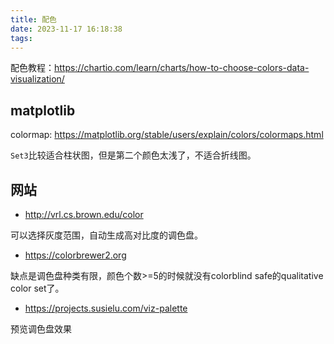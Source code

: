 ```yaml
---
title: 配色
date: 2023-11-17 16:18:38
tags:
---
```


配色教程：<https://chartio.com/learn/charts/how-to-choose-colors-data-visualization/>

## matplotlib

colormap: <https://matplotlib.org/stable/users/explain/colors/colormaps.html>

`Set3`比较适合柱状图，但是第二个颜色太浅了，不适合折线图。

## 网站

- <http://vrl.cs.brown.edu/color>

可以选择灰度范围，自动生成高对比度的调色盘。

- <https://colorbrewer2.org>

缺点是调色盘种类有限，颜色个数>=5的时候就没有colorblind safe的qualitative color set了。

- <https://projects.susielu.com/viz-palette>

预览调色盘效果
